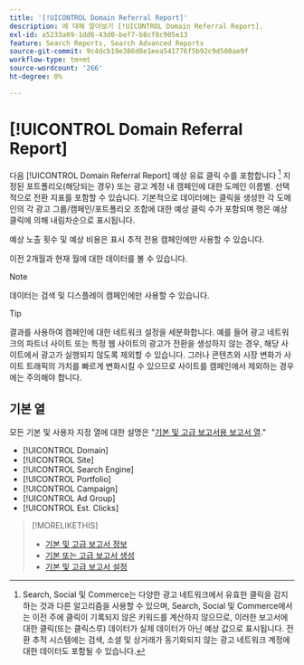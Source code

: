 ```yaml
---
title: '[!UICONTROL Domain Referral Report]'
description: 에 대해 알아보기 [!UICONTROL Domain Referral Report].
exl-id: a5233a09-1dd6-43d0-bef7-b8cf8c905e13
feature: Search Reports, Search Advanced Reports
source-git-commit: 9c4dcb19e386d8e1eea541776f5b92c9d500ae9f
workflow-type: tm+mt
source-wordcount: '266'
ht-degree: 0%

---
```


# [!UICONTROL Domain Referral Report]

<!-- If we remove this report, also remove concept topic "Domain Optimization." -->

다음 [!UICONTROL Domain Referral Report] 예상 유료 클릭 수를 포함합니다 [^1] 지정된 포트폴리오(해당되는 경우) 또는 광고 계정 내 캠페인에 대한 도메인 이름별. 선택적으로 전환 지표를 포함할 수 있습니다. 기본적으로 데이터에는 클릭을 생성한 각 도메인의 각 광고 그룹/캠페인/포트폴리오 조합에 대한 예상 클릭 수가 포함되며 행은 예상 클릭에 의해 내림차순으로 표시됩니다.

예상 노출 횟수 및 예상 비용은 표시 추적 전용 캠페인에만 사용할 수 있습니다.

이전 2개월과 현재 월에 대한 데이터를 볼 수 있습니다.

>[!NOTE]
>
>데이터는 검색 및 디스플레이 캠페인에만 사용할 수 있습니다.

>[!TIP]
>
>결과를 사용하여 캠페인에 대한 네트워크 설정을 세분화합니다. 예를 들어 광고 네트워크의 파트너 사이트 또는 특정 웹 사이트의 광고가 전환을 생성하지 않는 경우, 해당 사이트에서 광고가 실행되지 않도록 제외할 수 있습니다. 그러나 콘텐츠와 시장 변화가 사이트 트래픽의 가치를 빠르게 변화시킬 수 있으므로 사이트를 캠페인에서 제외하는 경우에는 주의해야 합니다.

[^1]: Search, Social 및 Commerce는 다양한 광고 네트워크에서 유효한 클릭을 감지하는 것과 다른 알고리즘을 사용할 수 있으며, Search, Social 및 Commerce에서는 이전 주에 클릭이 기록되지 않은 키워드를 계산하지 않으므로, 이러한 보고서에 대한 클릭(또는 클릭스루) 데이터가 실제 데이터가 아닌 예상 값으로 표시됩니다. 전환 추적 시스템에는 검색, 소셜 및 상거래가 동기화되지 않는 광고 네트워크 계정에 대한 데이터도 포함될 수 있습니다.

## 기본 열

모든 기본 및 사용자 지정 열에 대한 설명은 &quot;[기본 및 고급 보고서용 보고서 열](basic-advanced-report-columns.md).&quot;

* [!UICONTROL Domain]
* [!UICONTROL Site]
* [!UICONTROL Search Engine]
* [!UICONTROL Portfolio]
* [!UICONTROL Campaign]
* [!UICONTROL Ad Group]
* [!UICONTROL Est. Clicks]

>[!MORELIKETHIS]
>
>* [기본 및 고급 보고서 정보](basic-advanced-report-about.md)
>* [기본 또는 고급 보고서 생성](basic-advanced-report-generate.md)
>* [기본 및 고급 보고서 설정](basic-advanced-report-settings.md)
